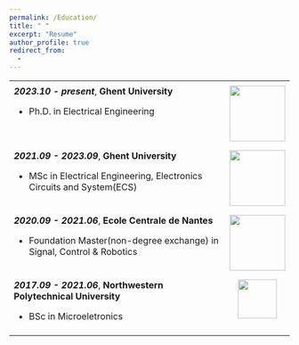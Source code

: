 ```yaml
---
permalink: /Education/
title: " "
excerpt: "Resume"
author_profile: true
redirect_from: 
  - 
---
```


<html>
<head>
<style>
table {
  border-collapse: collapse;
  width: 100%;
}
td {
  vertical-align: top;
  padding: 8px;
}
td:nth-child(2) {
  text-align: center;
}
</style>
</head>
<body>

<table>
  <tr>
    <td><strong><em>2023.10 - present</em></strong>, <strong>Ghent University</strong><br><ul><li>Ph.D. in Electrical Engineering</li></ul></td>
    <td><img src="https://styleguide.ugent.be/files/uploads/logo_UGent_NL_RGB_2400_kleur_witbg.png" width="100"></td>
  </tr>
  <tr>
    <td><strong><em>2021.09 - 2023.09</em></strong>, <strong>Ghent University</strong><br><ul><li>MSc in Electrical Engineering, Electronics Circuits and System(ECS)</li></ul></td>
    <td><img src="https://styleguide.ugent.be/files/uploads/logo_UGent_NL_RGB_2400_kleur_witbg.png" width="100"></td>
  </tr>
  <tr>
    <td><strong><em>2020.09 - 2021.06</em></strong>, <strong>Ecole Centrale de Nantes</strong><br><ul><li>Foundation Master(non-degree exchange) in Signal, Control & Robotics</li></ul></td>
    <td><img src="https://upload.wikimedia.org/wikipedia/fr/c/c0/Logo_ECN.svg" width="100"></td>
  </tr>
  <tr>
    <td><strong><em>2017.09 - 2021.06</em></strong>, <strong>Northwestern Polytechnical University</strong><br><ul><li>BSc in Microeletronics</li></ul></td>
    <td><img src="https://upload.wikimedia.org/wikipedia/zh/thumb/a/ac/Northwestern_Polytechnical_University_badge.svg/320px-Northwestern_Polytechnical_University_badge.svg.png?1679150883585" width="70"></td>
  </tr>
</table>

</body>
</html>




<!-- 
<base target = "_parent" />
<embed src="../assets/Xiaoke_Wang_Resume.pdf" target="_blank" width="800px" height="2100px" /> -->
